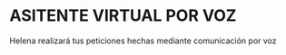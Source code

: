 <h1>ASITENTE VIRTUAL POR VOZ</h1>
<p>Helena realizará tus peticiones hechas mediante comunicación por voz</p>
